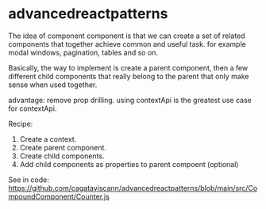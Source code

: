 # advancedreactpatterns
 
The idea of component component is that we can create a set of related components that together achieve common and useful task.
for example modal windows, pagination, tables and so on.

Basically, the way to implement is create a parent component, then a few different child components that really belong to the parent that only make sense when used together.

advantage: remove prop drilling.
using contextApi is the greatest use case for contextApi.

Recipe:

1) Create a context.
2) Create parent component.
3) Create child components.
4) Add child components as properties to parent compoent (optional)

See in code: https://github.com/cagatayiscann/advancedreactpatterns/blob/main/src/CompoundComponent/Counter.js

